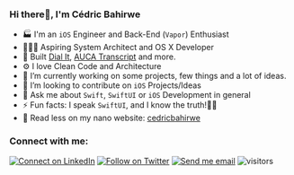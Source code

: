 ### Hi there👋, I'm Cédric Bahirwe


- 🏭 I'm an `iOS` Engineer and Back-End (`Vapor`) Enthusiast
- 👨🏽‍💻 Aspiring System Architect and OS X Developer
- 👷 Built [Dial It](https://apps.apple.com/ke/app/dial-it/id1591756747), [AUCA Transcript](https://apps.apple.com/app/id6443527716) and more.
- ⚙ I love Clean Code and Architecture
- 🔭 I’m currently working on some projects, few things and a lot of ideas.
- 👯 I’m looking to contribute on `iOS` Projects/Ideas
- 💬 Ask me about `Swift`, `SwiftUI` or `iOS` Development in general
- ⚡ Fun facts: I speak `SwiftUI`, and I know the truth!🧞‍♂️
- 🔦 Read less on my nano website: [cedricbahirwe](https://cedricbahirwe.github.io)

### Connect with me:

[![Connect on LinkedIn](https://img.shields.io/badge/--linkedin?label=LinkedIn&logo=LinkedIn&style=social)](https://www.linkedin.com/in/cedricbahirwe)
[![Follow on Twitter](https://img.shields.io/badge/--twitter?label=Twitter&logo=Twitter&style=social)](https://twitter.com/cedricbahirwe)
[![Send me email](https://img.shields.io/badge/--gmail?label=Gmail&logo=Gmail&style=social)](mailto:cedbahirwe@gmail.com)
![visitors](https://visitor-badge.glitch.me/badge?page_id=cedricbahirwe.visitor-badge)
